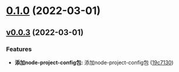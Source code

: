 # [0.1.0](https://github.com/qinshixixing/ebullience/compare/node-project-config/v0.0.3...node-project-config/0.1.0) (2022-03-01)



## [v0.0.3](https://github.com/qinshixixing/ebullience/compare/19c7130908da168f8906190229fa18ca2c1ca93f...node-project-config/v0.0.3) (2022-03-01)


### Features

* **添加node-project-config包:** 添加node-project-config包 ([19c7130](https://github.com/qinshixixing/ebullience/commit/19c7130908da168f8906190229fa18ca2c1ca93f))



